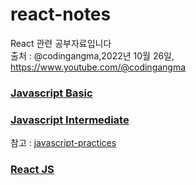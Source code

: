 # react-notes   
React 관련 공부자료입니다   
출처 : @codingangma,2022년 10월 26일, https://www.youtube.com/@codingangma   

### [Javascript Basic](https://github.com/Son-Sumin/react-notes/tree/main/Javascript%20Basic)

### [Javascript Intermediate](https://github.com/Son-Sumin/react-notes/tree/main/Javascript%20Intermediate)
참고 : [javascript-practices](https://github.com/Son-Sumin/frontend-dev-basics/tree/master/javascript-practices)   

### [React JS](https://github.com/Son-Sumin/react-notes/tree/main/React%20JS)
